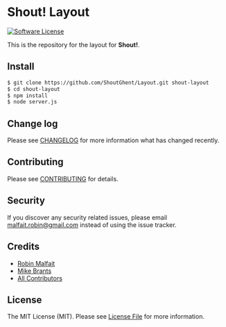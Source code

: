 # Shout! Layout

[![Software License](https://img.shields.io/badge/license-MIT-brightgreen.svg?style=flat-square)](LICENSE.md)

This is the repository for the layout for **Shout!**.

## Install

``` bash
$ git clone https://github.com/ShoutGhent/Layout.git shout-layout
$ cd shout-layout
$ npm install
$ node server.js
```

## Change log

Please see [CHANGELOG](CHANGELOG.md) for more information what has changed recently.


## Contributing

Please see [CONTRIBUTING](CONTRIBUTING.md) for details.

## Security

If you discover any security related issues, please email malfait.robin@gmail.com instead of using the issue tracker.

## Credits

- [Robin Malfait](https://github.com/RobinMalfait)
- [Mike Brants](https://github.com/mgbrants)
- [All Contributors](../../contributors)

## License

The MIT License (MIT). Please see [License File](LICENSE.md) for more information.
